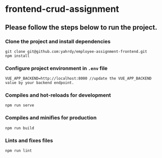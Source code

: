 # frontend-crud-assignment

## Please follow the steps below to run the project.
### Clone the project and install dependencies
```
git clone git@github.com:yahrdy/employee-assignment-frontend.git
npm install
```
### Configure project environment in `.env` file
```
VUE_APP_BACKEND=http://localhost:8000 //update the VUE_APP_BACKEND value by your backend endpoint.
```

### Compiles and hot-reloads for development
```
npm run serve
```

### Compiles and minifies for production
```
npm run build
```

### Lints and fixes files
```
npm run lint
```
